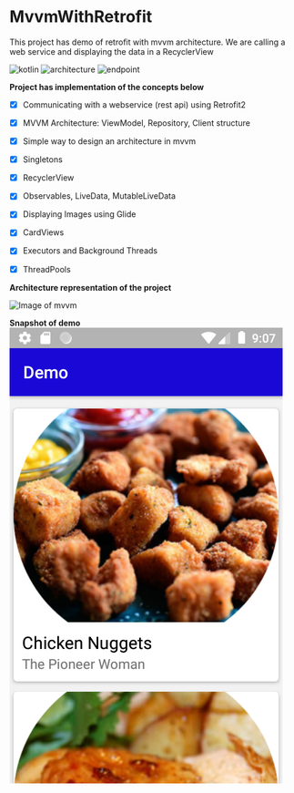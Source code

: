 # MvvmWithRetrofit
This project has demo of retrofit with mvvm architecture. We are calling a web service and displaying the data in a RecyclerView

![kotlin](https://img.shields.io/badge/Kotlin-language-blue)
![architecture](https://img.shields.io/badge/mvvm-architecture-green)
![endpoint](https://img.shields.io/badge/EndPoint-API-orange)

**Project has implementation of the concepts below** 

- [x]  Communicating with a webservice (rest api) using Retrofit2
- [x]  MVVM Architecture: ViewModel, Repository, Client structure
- [x]  Simple way to design an architecture in mvvm
- [x]  Singletons
- [x]  RecyclerView 
- [x]  Observables, LiveData, MutableLiveData
- [x]  Displaying Images using Glide
- [x]  CardViews
- [x]  Executors and Background Threads
- [x]  ThreadPools


**Architecture representation of the project**

![Image of mvvm](https://developer.android.com/topic/libraries/architecture/images/final-architecture.png)


**Snapshot of demo**
![snapshot](https://github.com/devrath/MvvmWithRetrofit/blob/master/snapshot.png)
